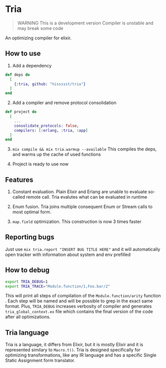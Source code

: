 # Tria

> WARNING This is a development version
> Compiler is unstable and may break some code

An optimizing compiler for elixir.

## How to use

1. Add a dependency
```elixir
def deps do
  [
    {:tria, github: "hissssst/tria"}
  ]
end
```

2. Add a compiler and remove protocol consolidation
```elixir
def project do
  [
    ...
    consolidate_protocols: false,
    compilers: [:erlang, :tria, :app]
  ]
end
```

3. `mix compile && mix tria.warmup --available`
This compiles the deps, and warms up the cache of used functions

4. Project is ready to use now

## Features

1. Constant evaluation. Plain Elixir and Erlang are unable to evaluate so-called remote call. Tria evalutes what can be evaluated in runtime

2. Enum fusion. Tria joins multiple consequent Enum or Stream calls to most optimal form.

3. `map.field` optimization. This construction is now 3 times faster

## Reporting bugs

Just use `mix tria.report "INSERT BUG TITLE HERE"` and it will automatically open tracker with information about system and env prefilled

## How to debug

```sh
export TRIA_DEBUG=1
export TRIA_TRACE="Module.function/1,Foo.bar/2"
```

This will print all steps of compilation of the `Module.function/arity` function . Each step will be named and will be possible to grep in the exact same format.
Plus, `TRIA_DEBUG` increases verbosity of compiler and generates `tria_global_context.ex` file which contains the final version of the code after all optimizations.

## Tria language

Tria is a language, it differs from Elixir, but it is mostly Elixir
and it is represented similary to `Macro.t()`. Tria is designed specifically
for optimizing transformations, like any IR language and has a specific
Single Static Assignment form translator.
